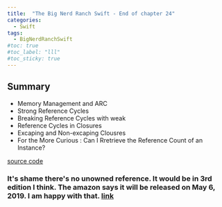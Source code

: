 ```yaml
---
title:  "The Big Nerd Ranch Swift - End of chapter 24"
categories: 
  - Swift
tags:
  - BigNerdRanchSwift
#toc: true
#toc_label: "lll"
#toc_sticky: true
---
```

## Summary
- Memory Management and ARC
- Strong Reference Cycles
- Breaking Reference Cycles with weak
- Reference Cycles in Closures
- Excaping and Non-excaping Clousres
- For the More Curious : Can I Rretrieve the Reference Count of an Instance?

[source code](https://github.com/HaeSeongPark/BNRSwift/tree/master/24CyclicalAssets/CyclicalAssets)

### It's shame there's no unowned reference. It would be in 3rd edition I think. The amazon says it will be released on May 6, 2019. I am happy with that. [link](https://www.amazon.com/Swift-Programming-Ranch-Guide-Guides/dp/0135264200/ref=sr_1_3?crid=VB2X0KJWYR1X&keywords=big+nerd+ranch+swift&qid=1551164863&s=gateway&sprefix=big+nerd+%2Caps%2C310&sr=8-3)